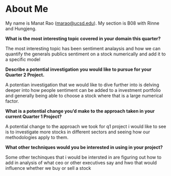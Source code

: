 # About Me 
My name is Manat Rao (marao@ucsd.edu). My section is B08 with Rinne and Hungjeng. 

**What is the most interesting topic covered in your domain this quarter?**

The most interesting topic has been sentiment analaysis and how we can quantify the generals publics sentiment on a stock numerically and add it to a specific model

**Describe a potential investigation you would like to pursue for your Quarter 2 Project.**

A potentian investigation that we would like to dive further into is delving deeper into how people sentiment can be added to a investment portfolio and generally being able to choose a stock where that is a large numerical factor.

**What is a potential change you’d make to the approach taken in your current Quarter 1 Project?**

A potential change to the approach we took for q1 project i would like to see is to investigate more stocks in different sectors and seeing how our methodologies apply to them.

**What other techniques would you be interested in using in your project?**

Some other techinques that i would be intersted in are figuring out how to add in analysis of what ceo or other executives say and hwo that would influence whether we buy or sell a stock
